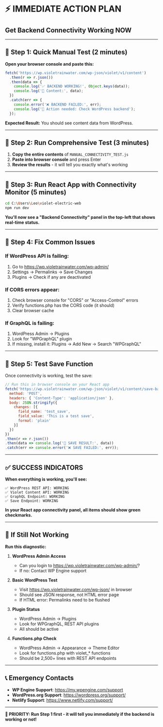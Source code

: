 # ⚡ IMMEDIATE ACTION PLAN
## Get Backend Connectivity Working NOW

---

## 🎯 Step 1: Quick Manual Test (2 minutes)

**Open your browser console and paste this:**

```javascript
fetch('https://wp.violetrainwater.com/wp-json/violet/v1/content')
  .then(r => r.json())
  .then(data => {
    console.log('✅ BACKEND WORKING!', Object.keys(data));
    console.log('📄 Content:', data);
  })
  .catch(err => {
    console.error('❌ BACKEND FAILED:', err);
    console.log('🔧 Action needed: Check WordPress backend');
  });
```

**Expected Result:** You should see content data from WordPress.

---

## 🎯 Step 2: Run Comprehensive Test (3 minutes)

1. **Copy the entire contents** of `MANUAL_CONNECTIVITY_TEST.js`
2. **Paste into browser console** and press Enter
3. **Review the results** - it will tell you exactly what's working

---

## 🎯 Step 3: Run React App with Connectivity Monitor (5 minutes)

```bash
cd C:\Users\Leo\violet-electric-web
npm run dev
```

**You'll now see a "Backend Connectivity" panel in the top-left that shows real-time status.**

---

## 🎯 Step 4: Fix Common Issues

### **If WordPress API is failing:**
1. Go to https://wp.violetrainwater.com/wp-admin/
2. Settings → Permalinks → Save Changes
3. Plugins → Check if any are deactivated

### **If CORS errors appear:**
1. Check browser console for "CORS" or "Access-Control" errors
2. Verify functions.php has the CORS code (it should)
3. Clear browser cache

### **If GraphQL is failing:**
1. WordPress Admin → Plugins 
2. Look for "WPGraphQL" plugin
3. If missing, install it: Plugins → Add New → Search "WPGraphQL"

---

## 🎯 Step 5: Test Save Function

Once connectivity is working, test the save:

```javascript
// Run this in browser console on your React app
fetch('https://wp.violetrainwater.com/wp-json/violet/v1/content/save-batch', {
  method: 'POST',
  headers: { 'Content-Type': 'application/json' },
  body: JSON.stringify({
    changes: [{
      field_name: 'test_save',
      field_value: 'This is a test save',
      format: 'plain'
    }]
  })
})
.then(r => r.json())
.then(data => console.log('💾 SAVE RESULT:', data))
.catch(err => console.error('❌ SAVE FAILED:', err));
```

---

## ✅ SUCCESS INDICATORS

**When everything is working, you'll see:**

```
✅ WordPress REST API: WORKING
✅ Violet Content API: WORKING  
✅ GraphQL Endpoint: WORKING
✅ Save Endpoint: WORKING
```

**In your React app connectivity panel, all items should show green checkmarks.**

---

## 🚨 If Still Not Working

**Run this diagnostic:**

1. **WordPress Admin Access**
   - Can you login to https://wp.violetrainwater.com/wp-admin/?
   - If no: Contact WP Engine support

2. **Basic WordPress Test**
   - Visit https://wp.violetrainwater.com/wp-json/ in browser
   - Should see JSON response, not HTML error page
   - If HTML error: Permalinks need to be flushed

3. **Plugin Status**
   - WordPress Admin → Plugins
   - Look for WPGraphQL, REST API plugins
   - All should be active

4. **Functions.php Check**
   - WordPress Admin → Appearance → Theme Editor
   - Look for functions.php with violet_* functions
   - Should be 2,500+ lines with REST API endpoints

---

## 📞 Emergency Contacts

- **WP Engine Support**: https://my.wpengine.com/support
- **WordPress.org Support**: https://wordpress.org/support/
- **Netlify Support**: https://www.netlify.com/support/

---

**🎯 PRIORITY: Run Step 1 first - it will tell you immediately if the backend is working or not!**